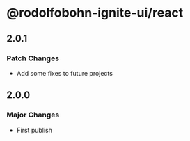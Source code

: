 # @rodolfobohn-ignite-ui/react

## 2.0.1

### Patch Changes

- Add some fixes to future projects

## 2.0.0

### Major Changes

- First publish
